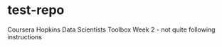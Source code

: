 test-repo
=========

Coursera Hopkins Data Scientists Toolbox Week 2 - not quite following instructions
